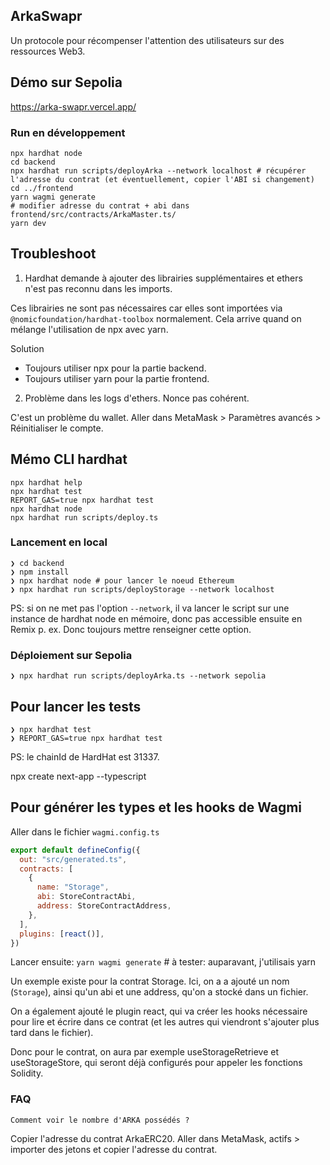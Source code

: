 ## ArkaSwapr

Un protocole pour récompenser l'attention des utilisateurs sur des ressources Web3.

## Démo sur Sepolia

https://arka-swapr.vercel.app/

### Run en développement

```
npx hardhat node
cd backend
npx hardhat run scripts/deployArka --network localhost # récupérer l'adresse du contrat (et éventuellement, copier l'ABI si changement)
cd ../frontend
yarn wagmi generate
# modifier adresse du contrat + abi dans frontend/src/contracts/ArkaMaster.ts/
yarn dev
```

## Troubleshoot

1. Hardhat demande à ajouter des librairies supplémentaires et ethers n'est pas reconnu dans les imports.

Ces librairies ne sont pas nécessaires car elles sont importées via `@nomicfoundation/hardhat-toolbox` normalement.
Cela arrive quand on mélange l'utilisation de npx avec yarn. 

Solution 
- Toujours utiliser npx pour la partie backend.
- Toujours utiliser yarn pour la partie frontend.

2. Problème dans les logs d'ethers. Nonce pas cohérent.

C'est un problème du wallet. Aller dans MetaMask > Paramètres avancés > Réinitialiser le compte.



## Mémo CLI hardhat

```shell
npx hardhat help
npx hardhat test
REPORT_GAS=true npx hardhat test
npx hardhat node
npx hardhat run scripts/deploy.ts
```
### Lancement en local

```shell
❯ cd backend
❯ npm install
❯ npx hardhat node # pour lancer le noeud Ethereum
❯ npx hardhat run scripts/deployStorage --network localhost
```

PS: si on ne met pas l'option `--network`, il va lancer le script sur une instance de hardhat node en mémoire, donc pas accessible ensuite en Remix p. ex. Donc toujours mettre renseigner cette option.

### Déploiement sur Sepolia

```shell
❯ npx hardhat run scripts/deployArka.ts --network sepolia
```

## Pour lancer les tests

```shell
❯ npx hardhat test
❯ REPORT_GAS=true npx hardhat test
```

PS: le chainId de HardHat est 31337.


npx create next-app --typescript

## Pour générer les types et les hooks de Wagmi

Aller dans le fichier `wagmi.config.ts`

```js
export default defineConfig({
  out: "src/generated.ts",
  contracts: [
    {
      name: "Storage",
      abi: StoreContractAbi,
      address: StoreContractAddress,
    },
  ],
  plugins: [react()],
})
```

Lancer ensuite: `yarn wagmi generate` # à tester: auparavant, j'utilisais yarn

Un exemple existe pour la contrat Storage.
Ici, on a a ajouté un nom (`Storage`), ainsi qu'un abi et une address, qu'on a stocké dans un fichier.

On a également ajouté le plugin react, qui va créer les hooks nécessaire pour lire et écrire dans ce contrat (et les autres qui viendront s'ajouter plus tard dans le fichier).

Donc pour le contrat, on aura par exemple useStorageRetrieve et useStorageStore, qui seront déjà configurés pour appeler les fonctions Solidity.

### FAQ

`Comment voir le nombre d'ARKA possédés ?`

Copier l'adresse du contrat ArkaERC20.
Aller dans MetaMask, actifs > importer des jetons et copier l'adresse du contrat.
